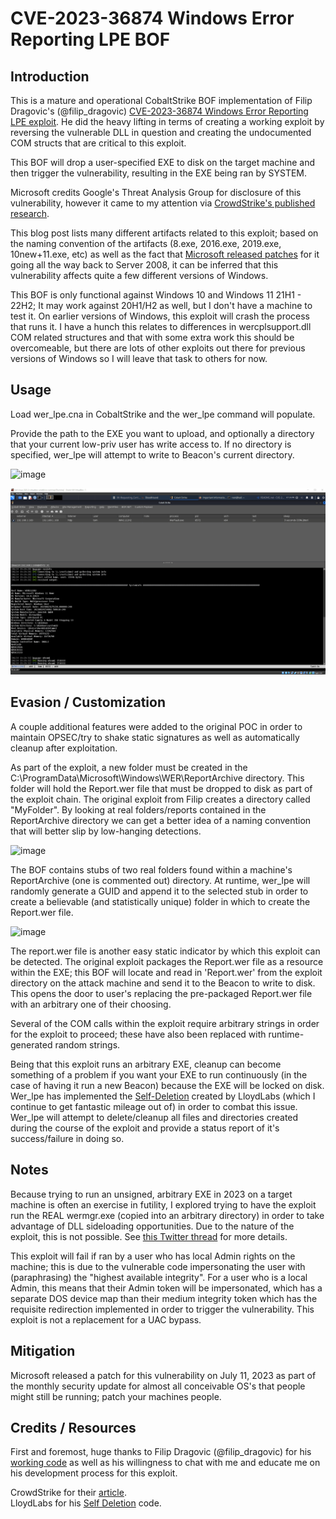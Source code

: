 # CVE-2023-36874 Windows Error Reporting LPE BOF

## Introduction
This is a mature and operational CobaltStrike BOF implementation of Filip Dragovic's (@filip_dragovic) [CVE-2023-36874 Windows Error Reporting LPE exploit](https://github.com/Wh04m1001/CVE-2023-36874/tree/main). He did the heavy lifting in terms of creating a working exploit by reversing the vulnerable DLL in question and creating the undocumented COM structs that are critical to this exploit.

This BOF will drop a user-specified EXE to disk on the target machine and then trigger the vulnerability, resulting in the EXE being ran by SYSTEM.

Microsoft credits Google's Threat Analysis Group for disclosure of this vulnerability, however it came to my attention via [CrowdStrike's published research](https://www.crowdstrike.com/blog/falcon-complete-zero-day-exploit-cve-2023-36874/).

This blog post lists many different artifacts related to this exploit; based on the naming convention of the artifacts (8.exe, 2016.exe, 2019.exe, 10new+11.exe, etc) as well as the fact that [Microsoft released patches](https://msrc.microsoft.com/update-guide/vulnerability/CVE-2023-36874) for it going all the way back to Server 2008,  it can be inferred that this vulnerability affects quite a few different versions of Windows. 

This BOF is only functional against Windows 10 and Windows 11 21H1 - 22H2; It may work against 20H1/H2 as well, but I don't have a machine to test it. On earlier versions of Windows, this exploit will crash the process that runs it. I have a hunch this relates to differences in wercplsupport.dll COM related structures and that with some extra work this should be overcomeable, but there are lots of other exploits out there for previous versions of Windows so I will leave that task to others for now.

## Usage
Load wer_lpe.cna in CobaltStrike and the wer_lpe command will populate.

Provide the path to the EXE you want to upload, and optionally a directory that your current low-priv user has write access to. If no directory is specified, wer_lpe will attempt to write to Beacon's current directory.  

![image](https://github.com/Octoberfest7/CVE-2023-36874_BOF/assets/91164728/f696f1ac-d200-44f1-987d-700a641e990f)

![](wer_lpe.gif)

## Evasion / Customization
A couple additional features were added to the original POC in order to maintain OPSEC/try to shake static signatures as well as automatically cleanup after exploitation.

As part of the exploit, a new folder must be created in the C:\ProgramData\Microsoft\Windows\WER\ReportArchive directory. This folder will hold the Report.wer file that must be dropped to disk as part of the exploit chain. The original exploit from Filip creates a directory called "MyFolder". By looking at real folders/reports contained in the ReportArchive directory we can get a better idea of a naming convention that will better slip by low-hanging detections.

![image](https://github.com/Octoberfest7/CVE-2023-36874_BOF/assets/91164728/1563c6c2-7396-491c-9bc7-61bfe3596bda)

The BOF contains stubs of two real folders found within a machine's ReportArchive (one is commented out) directory. At runtime, wer_lpe will randomly generate a GUID and append it to the selected stub in order to create a believable (and statistically unique) folder in which to create the Report.wer file.

![image](https://github.com/Octoberfest7/CVE-2023-36874_BOF/assets/91164728/fd631c77-9a5e-4291-aed9-46c53c3b7629)

The report.wer file is another easy static indicator by which this exploit can be detected. The original exploit packages the Report.wer file as a resource within the EXE; this BOF will locate and read in 'Report.wer' from the exploit directory on the attack machine and send it to the Beacon to write to disk. This opens the door to user's replacing the pre-packaged Report.wer file with an arbitrary one of their choosing.

Several of the COM calls within the exploit require arbitrary strings in order for the exploit to proceed; these have also been replaced with runtime-generated random strings.

Being that this exploit runs an arbitrary EXE, cleanup can become something of a problem if you want your EXE to run continuously (in the case of having it run a new Beacon) because the EXE will be locked on disk. Wer_lpe has implemented the [Self-Deletion](https://github.com/LloydLabs/delete-self-poc) created by LloydLabs (which I continue to get fantastic mileage out of) in order to combat this issue. Wer_lpe will attempt to delete/cleanup all files and directories created during the course of the exploit and provide a status report of it's success/failure in doing so.

## Notes
Because trying to run an unsigned, arbitrary EXE in 2023 on a target machine is often an exercise in futility, I explored trying to have the exploit run the REAL wermgr.exe (copied into an arbitrary directory) in order to take advantage of DLL sideloading opportunities. Due to the nature of the exploit, this is not possible. See [this Twitter thread](https://twitter.com/jonasLyk/status/1694508890933608923?s=20) for more details.

This exploit will fail if ran by a user who has local Admin rights on the machine; this is due to the vulnerable code impersonating the user with (paraphrasing) the "highest available integrity". For a user who is a local Admin, this means that their Admin token will be impersonated, which has a separate DOS device map than their medium integrity token which has the requisite redirection implemented in order to trigger the vulnerability. This exploit is not a replacement for a UAC bypass. 

## Mitigation
Microsoft released a patch for this vulnerability on July 11, 2023 as part of the monthly security update for almost all conceivable OS's that people might still be running; patch your machines people.

## Credits / Resources
First and foremost, huge thanks to Filip Dragovic (@filip_dragovic) for his [working code](https://github.com/Wh04m1001/CVE-2023-36874/tree/main) as well as his willingness to chat with me and educate me on his development process for this exploit.

CrowdStrike for their [article](https://www.crowdstrike.com/blog/falcon-complete-zero-day-exploit-cve-2023-36874/).  
LloydLabs for his [Self Deletion](https://github.com/LloydLabs/delete-self-poc) code.  
